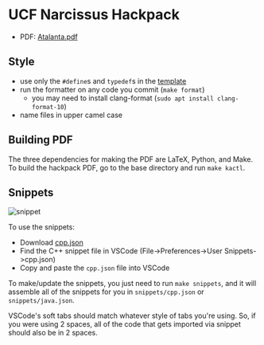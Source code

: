 # UCF Narcissus Hackpack

- PDF: [Atalanta.pdf](https://github.com/UCF-Narcissus/HackPack/releases/download/v1.0/Echo.pdf)

## Style
- use only the `#define`s and `typedef`s in the [template](https://github.com/ucf-programming-team/hackpack-cpp/blob/master/content/contest/template.cpp)
- run the formatter on any code you commit (`make format`)
    - you may need to install clang-format (`sudo apt install clang-format-10`)
- name files in upper camel case

## Building PDF
The three dependencies for making the PDF are LaTeX, Python, and Make.
To build the hackpack PDF, go to the base directory and run `make kactl`.

## Snippets
![snippet](https://user-images.githubusercontent.com/30928035/93427043-1f731600-f88b-11ea-8b77-64aa6537b70e.gif)

To use the snippets:
- Download [cpp.json](https://github.com/ucf-programming-team/hackpack-cpp/releases/download/latest/cpp.json)
- Find the C++ snippet file in VSCode (File->Preferences->User Snippets->cpp.json) 
- Copy and paste the `cpp.json` file into VSCode

To make/update the snippets, you just need to run `make snippets`, 
and it will assemble all of the snippets for you in `snippets/cpp.json` or `snippets/java.json`.

VSCode's soft tabs should match whatever style of tabs you're using. So, if you were using 2 spaces, all of the code that gets imported via snippet should also be in 2 spaces.
